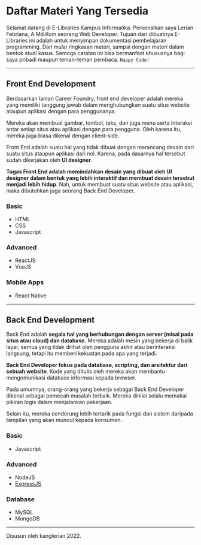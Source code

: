 # Daftar Materi Yang Tersedia

Selamat datang di E-Libraries Kampus Informatika. Perkenalkan saya Lerian Febriana, A.Md.Kom seorang Web Developer. Tujuan dari dibuatnya E-Libraries ini adalah untuk menyimpan dokumentasi pembelajaran programming. Dari mulai ringkasan materi, sampai dengan materi dalam bentuk studi kasus. Semoga catatan ini bisa bermanfaat khususnya bagi saya pribadi maupun teman-teman pembaca. <code>Happy Code!</code>

---

## Front End Development

Berdasarkan laman Career Foundry, front end developer adalah mereka yang memiliki tanggung jawab dalam menghubungkan suatu situs website ataupun aplikasi dengan para penggunanya.

Mereka akan membuat gambar, tombol, teks, dan juga menu serta interaksi antar setiap situs atau aplikasi dengan para pengguna. Oleh karena itu, mereka juga biasa dikenal dengan client-side.

Front End adalah suatu hal yang tidak dibuat dengan merancang desain dari suatu situs ataupun aplikasi dari nol. Karena, pada dasarnya hal tersebut sudah dikerjakan oleh <b>UI designer</b>.

<b>Tugas Front End adalah memindahkan desain yang dibuat oleh UI designer dalam bentuk yang lebih interaktif dan membuat desain tersebut menjadi lebih hidup</b>. Nah, untuk membuat suatu situs website atau aplikasi, maka dibutuhkan juga seorang Back End Developer.

### Basic

- HTML
- CSS
- Javascript

### Advanced

- ReactJS
- VueJS

### Mobile Apps

- React Native

---

## Back End Development

Back End adalah <b>segala hal yang berhubungan dengan server (misal pada situs atau cloud) dan database</b>. Mereka adalah mesin yang bekerja di balik layar, semua yang tidak dilihat oleh pengguna akhir atau berinteraksi langsung, tetapi itu memberi kekuatan pada apa yang terjadi.

<b>Back End Developer fokus pada database, scripting, dan arsitektur dari sebuah website</b>. Kode yang ditulis oleh mereka akan membantu mengomunikasi database informasi kepada browser.

Pada umumnya, orang-orang yang bekerja sebagai Back End Developer dikenal sebagai pemecah masalah terbaik. Mereka dinilai selalu memakai pikiran logis dalam menjalankan pekerjaan.

Selain itu, mereka cenderung lebih tertarik pada fungsi dan sistem daripada tampilan yang akan muncul kepada konsumen.

### Basic

- Javascript

### Advanced

- NodeJS
- [ExpressJS](backend/express.md)

### Database

- MySQL
- MongoDB

---

Disusun oleh kanglerian 2022.